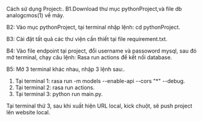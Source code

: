 Cách sử dụng Project:.
B1.Download thư mục pythonProject,và file db analogcmos(1) về máy.

B2: Vào mục pythonProject, tại terminal nhập lệnh: cd pythonProject.

B3: Cài đặt tất quả các thư viện cần thiết tại file requirement.txt.

B4: Vào file endpoint tại project, đổi username và passoword mysql, sau đó mở terminal, chạy câu lệnh: Rasa run actions để kết nối database.

B5: Mở 3 terminal khác nhau, nhập 3 lệnh sau:.
1. Tại terminal 1: rasa run -m models --enable-api --cors "*" --debug. 
2. Tại terminal 2: rasa run actions.
3. Tại terminal 3: python run main.py. 

Tại terminal thứ 3, sau khi xuất hiện URL local, kick chuột, sẽ push project lên website local. 
